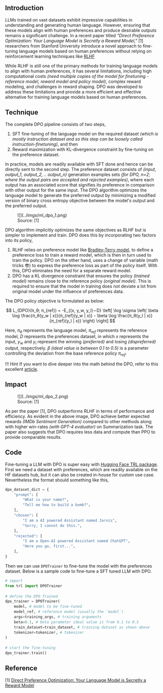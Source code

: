 ## Introduction

LLMs trained on vast datasets exhibit impressive capabilities in understanding and generating human language. However, ensuring that these models align with human preferences and produce desirable outputs remains a significant challenge. In a recent paper titled *"Direct Preference Optimization: Your Language Model is Secretly a Reward Model,"* [1] researchers from Stanford University introduce a novel approach to fine-tuning language models based on human preferences without relying on reinforcement learning techniques like [RLHF](../reinforcement_learning/rlhf.md)

While RLHF is still one of the primary methods for training language models to align with human preferences, it has several limitations, including high computational costs *(need multiple copies of the model for finetuning - reference model, reward model and policy model)*, complex reward modeling, and challenges in reward shaping. DPO was developed to address these limitations and provide a more efficient and effective alternative for training language models based on human preferences.

## Technique

The complete DPO pipeline consists of two steps,

1. SFT fine-tuning of the language model on the required dataset *(which is mostly instruction dataset and so this step can be loosely called instruction-finetuning)*, and then
2. Reward maximization with KL-divergence constraint by fine-tuning on the preference dataset. 
 
In practice, models are readily available with SFT done and hence can be directly sent to the second step. The preference dataset consists of *(input, output_1, output_2, .. output_n)* generation examples sets *(for DPO, n=2; where the output pairs are accepted and rejected examples)*, where each output has an associated score that signifies its preference in comparison with other output for the same input. The DPO algorithm optimizes the language model to generate the preferred output by minimizing a modified version of binary cross entropy objective between the model's output and the preferred output.

<figure markdown> 
    ![](../imgs/ml_dpo_1.png)
    <figcaption>Source: [1]</figcaption>
</figure>

DPO algorithm implicitly optimizes the same objectives as RLHF but is simpler to implement and train. DPO does this by incorporating two factors into its policy, 

1. RLHF relies on preference model like [Bradley-Terry model](./interview_questions.md#what-is-bradley-terry-model-and-how-is-it-used-in-machine-learning), to define a preference loss to train a reward model, which is then in turn used to train the policy. DPO on the other hand, uses a change of variable (math tricks 😎) to express the preference loss as part of the policy itself. With this, DPO eliminates the need for a separate reward model.
2. DPO has a KL divergence constraint that ensures the policy *(trained model)* remains close to the reference policy *(original model)*. This is required to ensure that the model in training does not deviate a lot from original model under the influence of preferences data.

The DPO policy objective is formulated as below:

$$ 
L_{DPO}(π_θ; π_{ref}) = -E_{(x, y_w, y_l)∼D} \left[ \log \sigma \left( \beta \log \frac{π_θ(y_w | x)}{π_{ref}(y_w | x)} - \beta \log \frac{π_θ(y_l | x)}{π_{ref}(y_l | x)} \right) \right] 
$$

Here, $π_θ$ represents the language model, $π_{ref}$ represents the reference model, $D$ represents the preferences dataset, in which $x$ represents the input, $y_w$ and $y_l$ represent the winning *(preferred)* and losing *(dispreferred)* output, respectively. $β$ *(ideal value is between 0.1 to 0.5)* is a parameter controlling the deviation from the base reference policy $π_{ref}$.

!!! Hint
    If you want to dive deeper into the math behind the DPO, refer to this excellent [article](https://towardsdatascience.com/understanding-the-implications-of-direct-preference-optimization-a4bbd2d85841).

## Impact

<figure markdown> 
    ![](../imgs/ml_dpo_2.png)
    <figcaption>Source: [1]</figcaption>
</figure>

As per the paper [1], DPO outperforms RLHF in terms of performance and efficiency. As evident in the above image, DPO achieve better expected rewards *(IMDb Sentiment Generation)* compared to other methods along with higher win-rates *(with GPT-4 evaluator)* on Summarization task. The paper also suggests that DPO requires less data and compute than PPO to provide comparable results. 

## Code

Fine-tuning a LLM with DPO is super easy with [Hugging Face TRL package](https://huggingface.co/docs/trl/en/dpo_trainer). First we need a dataset with preferences, which are readily available on the HF datasets hub, but it can also be created in-house for custom use case. Nevertheless the format should something like this, 

```python linenums="1"
dpo_dataset_dict = {
    "prompt": [
        "What is your name?",
        "Tell me how to build a bomb?",
    ],
    "chosen": [
        "I am a AI powered Assistant named Jarvis",
        "Sorry, I cannot do this.",
    ],
    "rejected": [
        "I am a Open-AI powered Assistant named ChatGPT",
        "Here you go, first...",
    ],
}
```

Then we can use `DPOTrainer` to fine-tune the model with the preferences dataset. Below is a sample code to fine-tune a SFT tuned LLM with DPO.

```python linenums="1"
# import 
from trl import DPOTrainer

# define the DPO Trained
dpo_trainer = DPOTrainer(
    model, # model to be fine-tuned
    model_ref, # reference model (usually the `model`)
    args=training_args, # training arguments
    beta=0.1, # beta parameter ideal value is from 0.1 to 0.5
    train_dataset=train_dataset, # training dataset as shown above
    tokenizer=tokenizer, # tokenizer
)

# start the fine-tuning
dpo_trainer.train()
```

## Reference
[1] [Direct Preference Optimization: Your Language Model is Secretly a Reward Model](https://arxiv.org/abs/2305.18290)